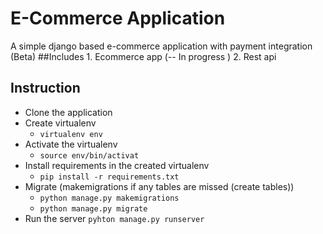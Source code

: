 # E-Commerce Application
A simple django based e-commerce application with payment integration (Beta)
##Includes
    1. Ecommerce app (-- In progress )
    2. Rest api
## Instruction
- Clone the application
- Create virtualenv 
    - `virtualenv env`
- Activate the virtualenv
    - `source env/bin/activat`
- Install requirements in the created virtualenv
    - `pip install -r requirements.txt`
- Migrate (makemigrations if any tables are missed (create tables))
    - `python manage.py makemigrations`
    - `python manage.py migrate`
- Run the server 
    `pyhton manage.py runserver`